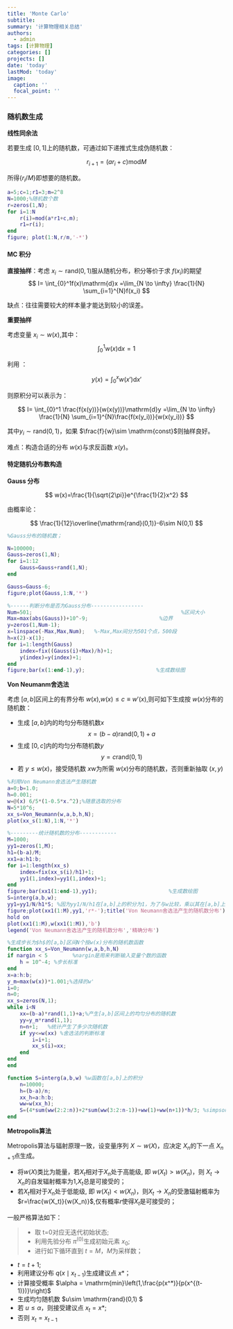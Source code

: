 ```yaml
---
title: 'Monte Carlo'
subtitle: 
summary: '计算物理相关总结'
authors:
  - admin
tags: [计算物理]
categories: []
projects: []
date: 'today'
lastMod: 'today'
image:
  caption: ''
  focal_point: ''
---
```



### 随机数生成

**线性同余法**

若要生成 $[0,1]$上的随机数，可通过如下递推式生成伪随机数：

$$
  r_{i+1}= (ar_i+c)\mathrm{mod}M
$$

所得$\{r_i/ M\}$即想要的随机数。

```matlab
a=5;c=1;r1=3;m=2^8
N=1000;%随机数个数
r=zeros(1,N);
for i=1:N
    r(i)=mod(a*r1+c,m);
    r1=r(i);
end
figure; plot(1:N,r/m,'-*')
```


#### MC 积分


**直接抽样**：考虑 $x_i \sim \mathrm{rand}(0,1)$服从随机分布，积分等价于求 $f(x_i)$的期望
$$
 I= \int_{0}^1f(x)\mathrm{d}x =\lim_{N \to \infty}
 \frac{1}{N} \sum_{i=1}^{N}f(x_i)
$$

缺点：往往需要较大的样本量才能达到较小的误差。

**重要抽样**

考虑变量 $x_i\sim w(x)$,其中：
$$
\int_{0}^1w(x)\mathrm{d}x=1
$$

利用 ：

$$
y(x)=\int_{0}^{x}w(x')\mathrm{d} x'
$$

则原积分可以表示为：


$$
 I= \int_{0}^1 \frac{f(x(y))}{w(x(y))}\mathrm{d}y =\lim_{N \to \infty}
 \frac{1}{N} \sum_{i=1}^{N}\frac{f(x(y_i))}{w(x(y_i))}
$$

其中$y_i \sim \mathrm{rand}(0,1)$，如果 $\frac{f}{w}\sim \mathrm{const}$则抽样良好。

难点：构造合适的分布 $w(x)$与求反函数 $x(y)$。

#### 特定随机分布数构造


**Gauss 分布**

$$
w(x)=\frac{1}{\sqrt{2\pi}}e^{\frac{1}{2}x^2}
$$

由概率论：

$$
\frac{1}{12}\overline{\mathrm{rand}(0,1)}-6\sim N(0,1)
$$


```matlab
%Gauss分布的随机数；

N=100000;
Gauss=zeros(1,N);
for i=1:12
    Gauss=Gauss+rand(1,N);
end

Gauss=Gauss-6;
figure;plot(Gauss,1:N,'*')

%------判断分布是否为Gauss分布-----------------
Num=501;                                                %区间大小
Max=max(abs(Gauss))+10^-9;                       %边界
y=zeros(1,Num-1);
x=linspace(-Max,Max,Num);   %-Max,Max间分为501个点，500段
h=x(2)-x(1);
for i=1:length(Gauss)
    index=fix((Gauss(i)+Max)/h)+1;
    y(index)=y(index)+1;
end
figure;bar(x(1:end-1),y);                       %生成数绘图
```


**Von Neumanm舍选法**

考虑 $[a,b]$区间上的有界分布 $w(x)$,$w(x)\le c\equiv   w'(x)$,则可如下生成按 $w(x)$分布的随机数：

- 生成 $[a,b]$内的均匀分布随机数$x$
$$
x=(b-a)\mathrm{rand}(0,1)+a
$$
- 生成 $[0,c]$内的均匀分布随机数$y$
$$
y=c\mathrm{rand}(0,1)
$$
- 若 $y\le w(x)$，接受随机数 $x$w为所需 $w(x)$分布的随机数，否则重新抽取 $(x,y)$

```matlab
%利用Von Neumann舍选法产生随机数
a=0;b=1.0;
h=0.001;
w=@(x) 6/5*(1-0.5*x.^2);%随意选取的分布
N=5*10^6;
xx_s=Von_Neumann(w,a,b,h,N);
plot(xx_s(1:N),1:N,'*')

%---------统计随机数的分布------------
M=1000;
yy1=zeros(1,M);
h1=(b-a)/M;
xx1=a:h1:b;
for i=1:length(xx_s)
    index=fix(xx_s(i)/h1)+1;
    yy1(1,index)=yy1(1,index)+1;
end
figure;bar(xx1(1:end-1),yy1);                       %生成数绘图
S=interg(a,b,w);
yy1=yy1/N/h1*S; %因为yy1/N/h1在[a,b]上的积分为1，为了与w比较，乘以其在[a,b]上的积分S
figure;plot(xx1(1:M),yy1,'r*-');title('Von Neumann舍选法产生的随机数分布');
hold on
plot(xx1(1:M),w(xx1(1:M)),'b')
legend('Von Neumann舍选法产生的随机数分布','精确分布')

%生成步长为$h$的[a,b]区间N个按w(x)分布的随机数函数
function xx_s=Von_Neumann(w,a,b,h,N)
if nargin < 5        %nargin是用来判断输入变量个数的函数 
    h = 10^-4; %步长标准
end
x=a:h:b;
y_m=max(w(x))*1.001;%选择的w'
i=0;     
n=0;
xx_s=zeros(N,1);
while i<N
    xx=(b-a)*rand(1,1)+a;%产生[a,b]区间上的均匀分布的随机数
    yy=y_m*rand(1,1);
    n=n+1;   %统计产生了多少次随机数
    if yy<=w(xx) %舍选法的判断标准
        i=i+1;
        xx_s(i)=xx; 
    end
end
end

function S=interg(a,b,w) %w函数在[a,b]上的积分
    n=10000;
    h=(b-a)/n;
    xx_h=a:h:b;
    ww=w(xx_h);
    S=(4*sum(ww(2:2:n))+2*sum(ww(3:2:n-1))+ww(1)+ww(n+1))*h/3; %simpson积分公式
end
```

**Metropolis算法**

Metropolis算法与辐射原理一致，设变量序列 $X\sim w(X)$，应决定 $X_n$的下一点 $X_{n+1}$点生成。

- 将$w(X)$类比为能量，若$X_t$相对于$X_n$处于高能级, 即 $w(X_t)>w(X_{n})$，则 $X_t\to X_n$的自发辐射概率为1,$X_t$总是可接受的；
-  若$X_t$相对于$X_n$处于低能级, 即 $w(X_t)<w(X_{n})$，则$X_t\to X_n$的受激辐射概率为 $r=\frac{w(X_t)}{w(X_n)}$,仅有概率$r$使得$X_t$是可接受的；

一般严格算法如下：

>- 取 t=0对应无迭代初始状态;
>- 利用先验分布 $\pi^{(0)}$生成初始元素 $x_0$;
>- 进行如下循环直到 $t=M$，$M$为采样数；
  - $t=t+1$;
  - 利用建议分布 $q(x\mid x_{t-1})$生成建议点 $x*$；
  - 计算接受概率 $\alpha = \mathrm{min}\left(1,\frac{p(x^*)}{p(x^{(t-1)})}\right)$
  - 生成均匀随机数 $u\sim \mathrm{rand}(0,1) $
  - 若 $u\le \alpha$，则接受建议点 $x_t=x*$;
  - 否则 $x_{t}=x_{t-1}$



